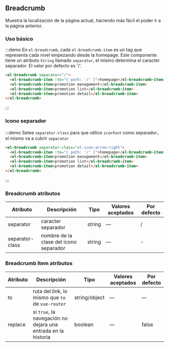 ## Breadcrumb

Muestra la localización de la página actual, haciendo más fácil el poder ir a la página anterior.

### Uso básico


:::demo En `el-breadcrumb`, cada `el-breadcrumb-item` es un tag que representa cada nivel empezando desde la homepage. Este componente tiene un atributo `String` llamado `separator`, el mismo determina el caracter separador. El valor por defecto es '/'.

```html
<el-breadcrumb separator="/">
  <el-breadcrumb-item :to="{ path: '/' }">homepage</el-breadcrumb-item>
  <el-breadcrumb-item>promotion management</el-breadcrumb-item>
  <el-breadcrumb-item>promotion list</el-breadcrumb-item>
  <el-breadcrumb-item>promotion detail</el-breadcrumb-item>
</el-breadcrumb>
```
:::

### Icono separador

:::demo Setee `separator-class` para que utilice `iconfont` como separador，el mismo va a cubrir `separator`

```html
<el-breadcrumb separator-class="el-icon-arrow-right">
  <el-breadcrumb-item :to="{ path: '/' }">homepage</el-breadcrumb-item>
  <el-breadcrumb-item>promotion management</el-breadcrumb-item>
  <el-breadcrumb-item>promotion list</el-breadcrumb-item>
  <el-breadcrumb-item>promotion detail</el-breadcrumb-item>
</el-breadcrumb>
```
:::

### Breadcrumb atributos
| Atributo        | Descripción                            | Tipo   | Valores aceptados | Por defecto |
| --------------- | -------------------------------------- | ------ | ----------------- | ----------- |
| separator       | caracter separador                     | string | —                 | /           |
| separator-class | nombre de la clase del icono separador | string | —                 | -           |

### Breadcrumb Item atributos
| Atributo | Descripción                              | Tipo          | Valores aceptados | Por defecto |
| -------- | ---------------------------------------- | ------------- | ----------------- | ----------- |
| to       | ruta del link, lo mismo que `to` de `vue-router` | string/object | —                 | —           |
| replace  | si `true`,  la navegación no dejara una entrada en la historia | boolean       | —                 | false       |





